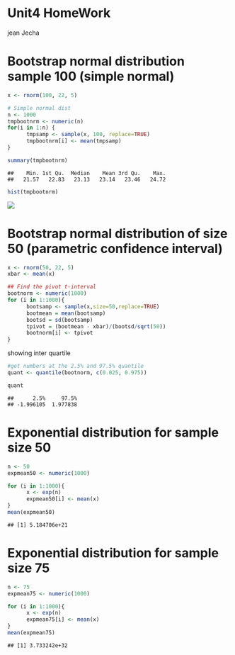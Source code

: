 #  Unit4 HomeWork
jean Jecha  

# Bootstrap normal distribution sample 100 (simple normal)

```r
x <- rnorm(100, 22, 5)

# Simple normal dist
n <- 1000
tmpbootnrm <- numeric(n)
for(i in 1:n) {
      tmpsamp <- sample(x, 100, replace=TRUE)
      tmpbootnrm[i] <- mean(tmpsamp)
}
```


```r
summary(tmpbootnrm)
```

```
##    Min. 1st Qu.  Median    Mean 3rd Qu.    Max. 
##   21.57   22.83   23.13   23.14   23.46   24.72
```

```r
hist(tmpbootnrm)
```

![](Unit4BootstrapExp_files/figure-html/tmphist-1.png)<!-- -->

# Bootstrap normal distribution of size 50 (parametric confidence interval)

```r
x <- rnorm(50, 22, 5)
xbar <- mean(x)

## Find the pivot t-interval
bootnorm <- numeric(1000)
for (i in 1:1000){
      bootsamp <- sample(x,size=50,replace=TRUE)
      bootmean = mean(bootsamp)
      bootsd = sd(bootsamp)
      tpivot = (bootmean - xbar)/(bootsd/sqrt(50))
      bootnorm[i] <- tpivot
}
```

showing inter quartile

```r
#get numbers at the 2.5% and 97.5% quantile 
quant <- quantile(bootnorm, c(0.025, 0.975)) 

quant
```

```
##      2.5%     97.5% 
## -1.996105  1.977838
```


# Exponential distribution for sample size 50

```r
n <- 50 
expmean50 <- numeric(1000)

for (i in 1:1000){
      x <- exp(n)
      expmean50[i] <- mean(x)
}
mean(expmean50)
```

```
## [1] 5.184706e+21
```

# Exponential distribution for sample size 75

```r
n <- 75 
expmean75 <- numeric(1000)

for (i in 1:1000){
      x <- exp(n)
      expmean75[i] <- mean(x)
}
mean(expmean75)
```

```
## [1] 3.733242e+32
```

